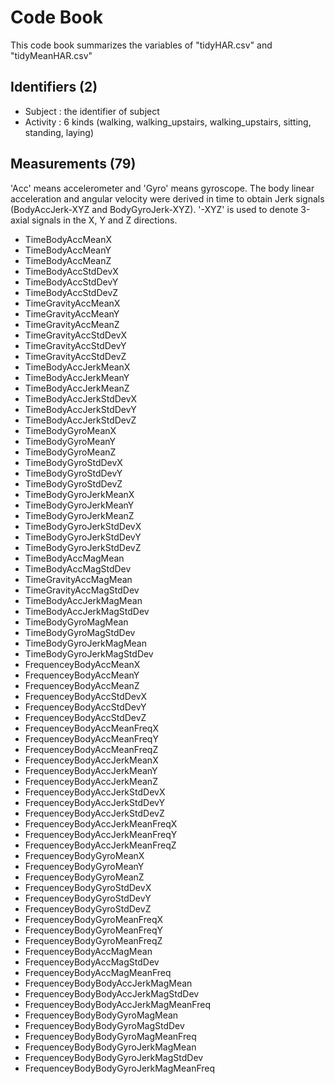 # Code Book

This code book summarizes the variables of "tidyHAR.csv" and "tidyMeanHAR.csv"

## Identifiers (2)

* Subject : the identifier of subject
* Activity : 6 kinds (walking, walking_upstairs, walking_upstairs, sitting, standing, laying)

## Measurements (79)

'Acc' means accelerometer and 'Gyro' means gyroscope. 
The body linear acceleration and angular velocity were derived in time to obtain Jerk signals (BodyAccJerk-XYZ and BodyGyroJerk-XYZ). 
'-XYZ' is used to denote 3-axial signals in the X, Y and Z directions.

* TimeBodyAccMeanX
* TimeBodyAccMeanY
* TimeBodyAccMeanZ
* TimeBodyAccStdDevX
* TimeBodyAccStdDevY
* TimeBodyAccStdDevZ
* TimeGravityAccMeanX
* TimeGravityAccMeanY
* TimeGravityAccMeanZ
* TimeGravityAccStdDevX
* TimeGravityAccStdDevY
* TimeGravityAccStdDevZ
* TimeBodyAccJerkMeanX
* TimeBodyAccJerkMeanY
* TimeBodyAccJerkMeanZ
* TimeBodyAccJerkStdDevX
* TimeBodyAccJerkStdDevY
* TimeBodyAccJerkStdDevZ
* TimeBodyGyroMeanX
* TimeBodyGyroMeanY
* TimeBodyGyroMeanZ
* TimeBodyGyroStdDevX
* TimeBodyGyroStdDevY
* TimeBodyGyroStdDevZ
* TimeBodyGyroJerkMeanX
* TimeBodyGyroJerkMeanY
* TimeBodyGyroJerkMeanZ
* TimeBodyGyroJerkStdDevX
* TimeBodyGyroJerkStdDevY
* TimeBodyGyroJerkStdDevZ
* TimeBodyAccMagMean
* TimeBodyAccMagStdDev
* TimeGravityAccMagMean
* TimeGravityAccMagStdDev
* TimeBodyAccJerkMagMean
* TimeBodyAccJerkMagStdDev
* TimeBodyGyroMagMean
* TimeBodyGyroMagStdDev
* TimeBodyGyroJerkMagMean
* TimeBodyGyroJerkMagStdDev
* FrequenceyBodyAccMeanX
* FrequenceyBodyAccMeanY
* FrequenceyBodyAccMeanZ
* FrequenceyBodyAccStdDevX
* FrequenceyBodyAccStdDevY
* FrequenceyBodyAccStdDevZ
* FrequenceyBodyAccMeanFreqX
* FrequenceyBodyAccMeanFreqY
* FrequenceyBodyAccMeanFreqZ
* FrequenceyBodyAccJerkMeanX
* FrequenceyBodyAccJerkMeanY
* FrequenceyBodyAccJerkMeanZ
* FrequenceyBodyAccJerkStdDevX
* FrequenceyBodyAccJerkStdDevY
* FrequenceyBodyAccJerkStdDevZ
* FrequenceyBodyAccJerkMeanFreqX
* FrequenceyBodyAccJerkMeanFreqY
* FrequenceyBodyAccJerkMeanFreqZ
* FrequenceyBodyGyroMeanX
* FrequenceyBodyGyroMeanY
* FrequenceyBodyGyroMeanZ
* FrequenceyBodyGyroStdDevX
* FrequenceyBodyGyroStdDevY
* FrequenceyBodyGyroStdDevZ
* FrequenceyBodyGyroMeanFreqX
* FrequenceyBodyGyroMeanFreqY
* FrequenceyBodyGyroMeanFreqZ
* FrequenceyBodyAccMagMean
* FrequenceyBodyAccMagStdDev
* FrequenceyBodyAccMagMeanFreq
* FrequenceyBodyBodyAccJerkMagMean
* FrequenceyBodyBodyAccJerkMagStdDev
* FrequenceyBodyBodyAccJerkMagMeanFreq
* FrequenceyBodyBodyGyroMagMean
* FrequenceyBodyBodyGyroMagStdDev
* FrequenceyBodyBodyGyroMagMeanFreq
* FrequenceyBodyBodyGyroJerkMagMean
* FrequenceyBodyBodyGyroJerkMagStdDev
* FrequenceyBodyBodyGyroJerkMagMeanFreq
